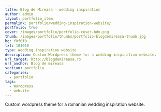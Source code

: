 ```yaml
---
title: Blog de Mireasa - wedding inspiration
author: admin
layout: portfolio_item
permalink: portfolio/wedding-inspiration-website/
portfolio: true
cover: /images/portfolio/portfolio-cover-bdm.png
thumb: /images/portfolio/thumbs/portfolio-blogdemireasa-thumb.jpg
bg: f0f0f0
txt: 101010
type: Wedding inspiration website
description: Custom Wordpress theme for a wedding inspiration website.
url_target: http://blogdemireasa.ro
url_anchor: Blog de mireasa
section: portfolio
categories:
  - portfolio
tags:
  - Wordpress
  - website
---
```


Custom wordpress theme for a romanian wedding inspiration website.


